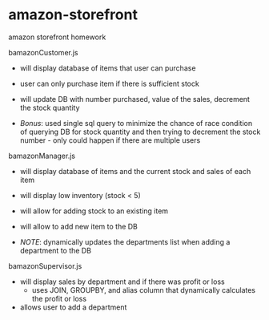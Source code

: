 # amazon-storefront
amazon storefront homework

bamazonCustomer.js
  * will display database of items that user can purchase
  * user can only purchase item if there is sufficient stock
  * will update DB with number purchased, value of the sales, decrement the stock quantity

  * *Bonus*: used single sql query to minimize the chance of race condition of querying DB for stock quantity and then trying to decrement the stock number  - only could happen if there are multiple users

bamazonManager.js
  * will display database of items and the current stock and sales of each item
  * will display low inventory (stock < 5)
  * will allow for adding stock to an existing item
  * will allow to add new item to the DB
  
  * *NOTE*:  dynamically updates the departments list when adding a department to the DB

bamazonSupervisor.js
  * will display sales by department and if there was profit or loss 
    * uses JOIN, GROUPBY, and alias column that dynamically calculates the profit or loss
  * allows user to add a department
  
  
